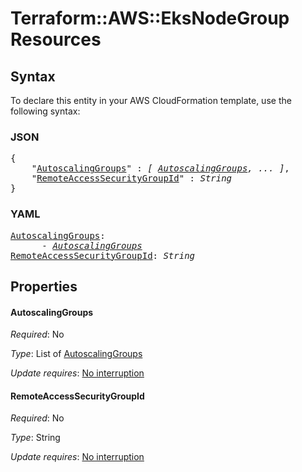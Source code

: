 # Terraform::AWS::EksNodeGroup Resources

## Syntax

To declare this entity in your AWS CloudFormation template, use the following syntax:

### JSON

<pre>
{
    "<a href="#autoscalinggroups" title="AutoscalingGroups">AutoscalingGroups</a>" : <i>[ <a href="resources-autoscalinggroups.md">AutoscalingGroups</a>, ... ]</i>,
    "<a href="#remoteaccesssecuritygroupid" title="RemoteAccessSecurityGroupId">RemoteAccessSecurityGroupId</a>" : <i>String</i>
}
</pre>

### YAML

<pre>
<a href="#autoscalinggroups" title="AutoscalingGroups">AutoscalingGroups</a>: <i>
      - <a href="resources-autoscalinggroups.md">AutoscalingGroups</a></i>
<a href="#remoteaccesssecuritygroupid" title="RemoteAccessSecurityGroupId">RemoteAccessSecurityGroupId</a>: <i>String</i>
</pre>

## Properties

#### AutoscalingGroups

_Required_: No

_Type_: List of <a href="resources-autoscalinggroups.md">AutoscalingGroups</a>

_Update requires_: [No interruption](https://docs.aws.amazon.com/AWSCloudFormation/latest/UserGuide/using-cfn-updating-stacks-update-behaviors.html#update-no-interrupt)

#### RemoteAccessSecurityGroupId

_Required_: No

_Type_: String

_Update requires_: [No interruption](https://docs.aws.amazon.com/AWSCloudFormation/latest/UserGuide/using-cfn-updating-stacks-update-behaviors.html#update-no-interrupt)

